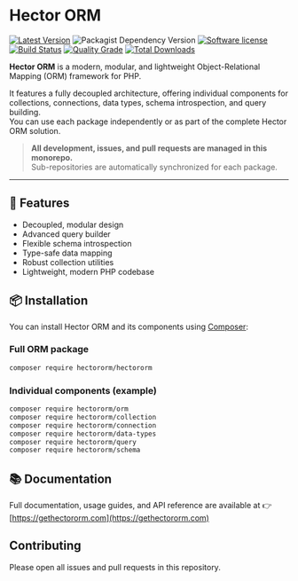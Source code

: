 # Hector ORM

[![Latest Version](https://img.shields.io/packagist/v/hectororm/hectororm.svg?style=flat-square)](https://github.com/hectororm/hectororm/releases)
![Packagist Dependency Version](https://img.shields.io/packagist/dependency-v/hectororm/hectororm/php?version=dev-main&style=flat-square)
[![Software license](https://img.shields.io/github/license/hectororm/hectororm.svg?style=flat-square)](https://github.com/hectororm/hectororm/blob/main/LICENSE)
[![Build Status](https://img.shields.io/github/actions/workflow/status/hectororm/hectororm/tests.yml?branch=main&style=flat-square&label=tests)](https://github.com/hectororm/hectororm/actions/workflows/tests.yml?query=branch%3Amain)
[![Quality Grade](https://img.shields.io/codacy/grade/f60b4671c33e401492a7bba77df99c8a/main.svg?style=flat-square)](https://app.codacy.com/gh/hectororm/hectororm)
[![Total Downloads](https://img.shields.io/packagist/dt/hectororm/hectororm.svg?style=flat-square)](https://packagist.org/packages/hectororm/hectororm)

**Hector ORM** is a modern, modular, and lightweight Object-Relational Mapping (ORM) framework for PHP.

It features a fully decoupled architecture, offering individual components for collections, connections, data types, schema introspection, and query building.  
You can use each package independently or as part of the complete Hector ORM solution.

> **All development, issues, and pull requests are managed in this monorepo.**  
> Sub-repositories are automatically synchronized for each package.

---

## 🚀 Features

- Decoupled, modular design
- Advanced query builder
- Flexible schema introspection
- Type-safe data mapping
- Robust collection utilities
- Lightweight, modern PHP codebase

## 📦 Installation

You can install Hector ORM and its components using [Composer](https://getcomposer.org):

### Full ORM package

```bash
composer require hectororm/hectororm
```

### Individual components (example)

```bash
composer require hectororm/orm
composer require hectororm/collection
composer require hectororm/connection
composer require hectororm/data-types
composer require hectororm/query
composer require hectororm/schema
```

## 📚 Documentation

Full documentation, usage guides, and API reference are available at
👉 [https://gethectororm.com](https://gethectororm.com)

## Contributing

Please open all issues and pull requests in this repository.
